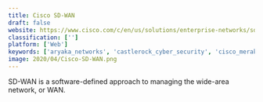 ```yaml
---
title: Cisco SD-WAN
draft: false 
website: https://www.cisco.com/c/en/us/solutions/enterprise-networks/sd-wan/what-is-sd-wan.html
classification: ['']
platform: ['Web']
keywords: ['aryaka_networks', 'castlerock_cyber_security', 'cisco_meraki_sd-wan', 'citrix_sd-wan', 'cloudgenix', 'exinda', 'fortigate_sd-wan', 'mach5', 'masergy', 'opendns_umbrella', 'oracle_sd-wan_(formerly_talari)', 'san', 'steelconnect', 'unity_edgeconnect', 'velocloud', 'versa_cloud_ip_platform', 'wanify_sd-wan', 'zscaler_internet_access']
image: 2020/04/Cisco-SD-WAN.png
---
```

SD-WAN is a software-defined approach to managing the wide-area network, or WAN.